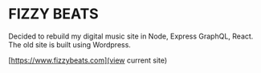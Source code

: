 # FIZZY BEATS
Decided to rebuild my digital music site in Node, Express GraphQL, React. The old site is built using Wordpress.

[https://www.fizzybeats.com](view current site)

